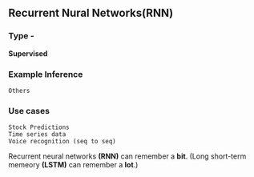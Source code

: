 ## Recurrent Nural Networks(RNN)

### Type - 

**Supervised**

### Example Inference  

	
	Others


### Use cases

	Stock Predictions
	Time series data
	Voice recognition (seq to seq)


Recurrent neural networks **(RNN)** can remember a **bit**.
(Long short-term memeory **(LSTM)** can remember a **lot**.)